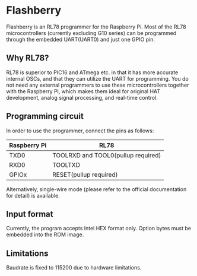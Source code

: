 # Flashberry

Flashberry is an RL78 programmer for the Raspberry Pi.
Most of the RL78 microcontrollers (currently excluding G10 series) can be programmed
through the embedded UART(UART0) and just one GPIO pin.

## Why RL78?

RL78 is superior to PIC16 and ATmega etc. in that it has more accurate internal OSCs,
and that they can utilize the UART for programming.
You do not need any external programmers to use these microcontrollers together with the Raspberry Pi,
which makes them ideal for original HAT development, analog signal processing, and real-time control.

## Programming circuit

In order to use the programmer, connect the pins as follows:

| Raspberry Pi | RL78 |
|---|---|
| TXD0 | TOOLRXD and TOOL0(pullup required) |
| RXD0 | TOOLTXD |
| GPIOx | RESET(pullup required) |

Alternatively, single-wire mode (please refer to the official documentation for detail) is available.

## Input format

Currently, the program accepts Intel HEX format only.
Option bytes must be embedded into the ROM image.

## Limitations

Baudrate is fixed to 115200 due to hardware limitations.
